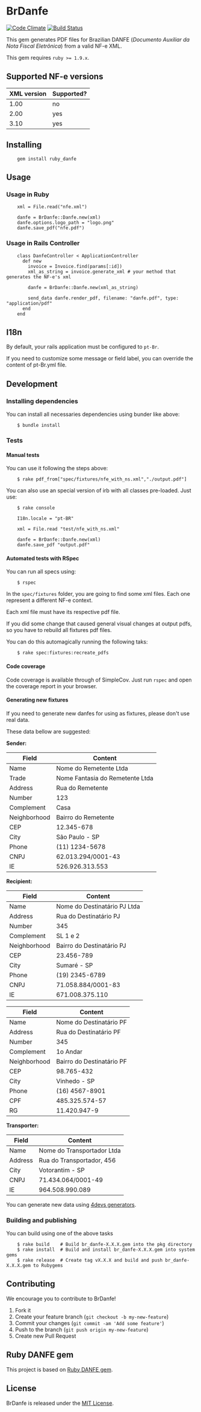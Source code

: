 # BrDanfe

[![Code Climate](https://codeclimate.com/github/asseinfo/br_danfe.png)](https://codeclimate.com/github/asseinfo/br_danfe) [![Build Status](https://travis-ci.org/asseinfo/br_danfe.png?branch=master)](https://travis-ci.org/asseinfo/br_danfe)

This gem generates PDF files for Brazilian DANFE (_Documento Auxiliar da Nota Fiscal Eletrônica_) from a valid NF-e XML.

This gem requires `ruby >= 1.9.x`.

## Supported NF-e versions

XML version | Supported?
----------- | ----------
1.00        | no
2.00        | yes
3.10        | yes

## Installing

        gem install ruby_danfe

## Usage

### Usage in Ruby

        xml = File.read("nfe.xml")

        danfe = BrDanfe::Danfe.new(xml)
        danfe.options.logo_path = "logo.png"
        danfe.save_pdf("nfe.pdf")

### Usage in Rails Controller

        class DanfeController < ApplicationController
          def new
            invoice = Invoice.find(params[:id])
            xml_as_string = invoice.generate_xml # your method that generates the NF-e's xml

            danfe = BrDanfe::Danfe.new(xml_as_string)

            send_data danfe.render_pdf, filename: "danfe.pdf", type: "application/pdf"
          end
        end

## I18n

By default, your rails application must be configured to `pt-Br`.

If you need to customize some message or field label, you can override the content of pt-Br.yml file.

## Development

### Installing dependencies

You can install all necessaries dependencies using bunder like above:

        $ bundle install

### Tests

#### Manual tests

You can use it following the steps above:

        $ rake pdf_from["spec/fixtures/nfe_with_ns.xml","./output.pdf"]

You can also use an special version of irb with all classes pre-loaded. Just use:

        $ rake console

        I18n.locale = "pt-BR"

        xml = File.read "test/nfe_with_ns.xml"

        danfe = BrDanfe::Danfe.new(xml)
        danfe.save_pdf "output.pdf"

#### Automated tests with RSpec

You can run all specs using:

        $ rspec

In the `spec/fixtures` folder, you are going to find some xml files. Each one represent a different NF-e context.

Each xml file must have its respective pdf file.

If you did some change that caused general visual changes at output pdfs, so you have to rebuild all fixtures pdf files.

You can do this automagically running the following taks:

        $ rake spec:fixtures:recreate_pdfs

#### Code coverage

Code coverage is available through of SimpleCov. Just run `rspec` and open the coverage report in your browser.

#### Generating new fixtures

If you need to generate new danfes for using as fixtures, please don't use real data.

These data bellow are suggested:

**Sender:**

Field        | Content
------------ | ----------------------
Name         | Nome do Remetente Ltda
Trade        | Nome Fantasia do Remetente Ltda
Address      | Rua do Remetente
Number       | 123
Complement   | Casa
Neighborhood | Bairro do Remetente
CEP          | 12.345-678
City         | São Paulo - SP
Phone        | (11) 1234-5678
CNPJ         | 62.013.294/0001-43
IE           | 526.926.313.553

**Recipient:**

Field        | Content
------------ | -------------------------
Name         | Nome do Destinatário PJ Ltda
Address      | Rua do Destinatário PJ
Number       | 345
Complement   | SL 1 e 2
Neighborhood | Bairro do Destinatário PJ
CEP          | 23.456-789
City         | Sumaré - SP
Phone        | (19) 2345-6789
CNPJ         | 71.058.884/0001-83
IE           | 671.008.375.110

Field        | Content
------------ | -------------------------
Name         | Nome do Destinatário PF
Address      | Rua do Destinatário PF
Number       | 345
Complement   | 1o Andar
Neighborhood | Bairro do Destinatário PF
CEP          | 98.765-432
City         | Vinhedo - SP
Phone        | (16) 4567-8901
CPF          | 485.325.574-57
RG           | 11.420.947-9

**Transporter:**

Field        | Content
------------ | --------------------------
Name         | Nome do Transportador Ltda
Address      | Rua do Transportador, 456
City         | Votorantim - SP
CNPJ         | 71.434.064/0001-49
IE           | 964.508.990.089

You can generate new data using [4devs generators](http://www.4devs.com.br).

### Building and publishing

You can build using one of the above tasks

        $ rake build    # Build br_danfe-X.X.X.gem into the pkg directory
        $ rake install  # Build and install br_danfe-X.X.X.gem into system gems
        $ rake release  # Create tag vX.X.X and build and push br_danfe-X.X.X.gem to Rubygems

## Contributing

We encourage you to contribute to BrDanfe!

1. Fork it
2. Create your feature branch (`git checkout -b my-new-feature`)
3. Commit your changes (`git commit -am 'Add some feature'`)
4. Push to the branch (`git push origin my-new-feature`)
5. Create new Pull Request

## Ruby DANFE gem

This project is based on [Ruby DANFE gem](http://github.com/taxweb/ruby_danfe).

## License

BrDanfe is released under the [MIT License](http://www.opensource.org/licenses/MIT).
